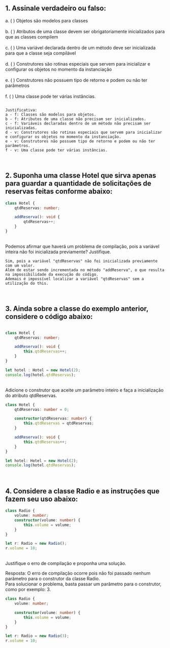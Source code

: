 ## 1. Assinale verdadeiro ou falso:

a. ( ) Objetos são modelos para classes<br>  
b. ( ) Atributos de uma classe devem ser obrigatoriamente inicializados para que as classes compilem<br>  
c. ( ) Uma variável declarada dentro de um método deve ser inicializada para que a classe seja compilável<br>  
d. ( ) Construtores são rotinas especiais que servem para inicializar e configurar os objetos no momento da instanciação<br>  
e. ( ) Construtores não possuem tipo de retorno e podem ou não ter parâmetros<br>  
f. ( ) Uma classe pode ter várias instâncias.<br>

```Resposta: a - f, b - f, c - f, d - v, e - v, f - v.  

Justificativa:
a - f: Classes são modelos para objetos.
b - f: Atributos de uma classe não precisam ser inicializados.
c - f: Variáveis declaradas dentro de um método não precisam ser inicializadas.
d - v: Construtores são rotinas especiais que servem para inicializar e configurar os objetos no momento da instanciação. 
e - v: Construtores não possuem tipo de retorno e podem ou não ter parâmetros.
f - v: Uma classe pode ter várias instâncias.
```  
<br>

## 2. Suponha uma classe Hotel que sirva apenas para guardar a quantidade de solicitações de reservas feitas conforme abaixo:  

```typescript
class Hotel {
    qtdReservas: number;

    addReserva(): void {
        qtdReservas++;
    }
}
```
<br>
Podemos afirmar que haverá um problema de compilação, pois a variável inteira não foi inicializada previamente? Justifique.<br>


```Resposta:
Sim, pois a variável "qtdReservas" não foi inicializada previamente com um valor.
Além de estar sendo incrementada no método "addReserva", o que resulta na impossibilidade da execução do código.
Ademais é impossível localizar a variável "qtdReservas" sem a utilização do this.
```
<br>

## 3. Ainda sobre a classe do exemplo anterior, considere o código abaixo:

```typescript

class Hotel {
    qtdReservas: number;

    addReserva(): void {
        this.qtdReservas++;
    }
}

let hotel : Hotel = new Hotel(2);
console.log(hotel.qtdReservas);
```
<br>
Adicione o construtor que aceite um parâmetro inteiro e faça a inicialização do atributo qtdReservas.


```typescript
class Hotel {
    qtdReservas: number = 0;

    constructor(qtdReservas: number) {
        this.qtdReservas = qtdReservas;
    }

    addReserva(): void {
        this.qtdReservas++;
    }
}

let hotel: Hotel = new Hotel(2);
console.log(hotel.qtdReservas);
```
<br>

## 4. Considere a classe Radio e as instruções que fazem seu uso abaixo:

```typescript
class Radio {
    volume: number;
    constructor(volume: number) {
        this.volume = volume;
    }
}

let r: Radio = new Radio();
r.volume = 10;
```
<br>
Justifique o erro de compilação e proponha uma solução.<br>

Resposta:
O erro de compilação ocorre pois não foi passado nenhum parâmetro para o construtor da classe Radio.<br> 
Para solucionar o problema, basta passar um parâmetro para o construtor, como por exemplo: 3.<br>

```typescript
class Radio {
    volume: number;

    constructor(volume: number) {
        this.volume = volume;
    }
}

let r: Radio = new Radio(3);
r.volume = 10;
```